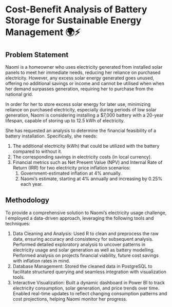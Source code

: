 # Cost-Benefit Analysis of Battery Storage for Sustainable Energy Management 🌍⚡

## Problem Statement
Naomi is a homeowner who uses electricity generated from installed solar panels to meet her immediate needs, reducing her reliance on purchased electricity. However, any excess solar energy generated goes unused, offering no additional savings or income and cannot be utilised when when her demand surpasses generation, requiring her to purchase from the national grid.

In order for her to store excess solar energy for later use, minimizing reliance on purchased electricity, especially during periods of low solar generation, Naomi is considering installing a $7,000 battery with a 20-year lifespan, capable of storing up to 12.5 kWh of electricity.

She has requested an analysis to determine the financial feasibility of a battery installation. Specifically, she needs:
  1. The additional electricity (kWh) that could be utilized with the battery compared to without it.
  2. The corresponding savings in electricity costs (in local currency).
  3. Financial metrics such as Net Present Value (NPV) and Internal Rate of Return (IRR) for two electricity price inflation scenarios:
      1. Government-estimated inflation at 4% annually.
      2. Naomi’s estimate, starting at 4% annually and increasing by 0.25% each year.

## Methodology
To provide a comprehensive solution to Naomi’s electricity usage challenge, I employed a data-driven approach, leveraging the following tools and techniques:
1. Data Cleaning and Analysis:
Used R to clean and preprocess the raw data, ensuring accuracy and consistency for subsequent analysis.
Performed detailed exploratory analysis to uncover patterns in electricity usage and solar generation as well as battery modelling.
Performed analysis on projects financial viability, future cost savings with inflation rates in mind.
3. Database Management:
Stored the cleaned data in PostgreSQL to facilitate structured querying and seamless integration with visualization tools.
4. Interactive Visualization:
Built a dynamic dashboard in Power BI to track electricity consumption, solar generation, and price trends over time.
Enabled real-time updates to reflect changing consumption patterns and cost projections, helping Naomi monitor her progress.
